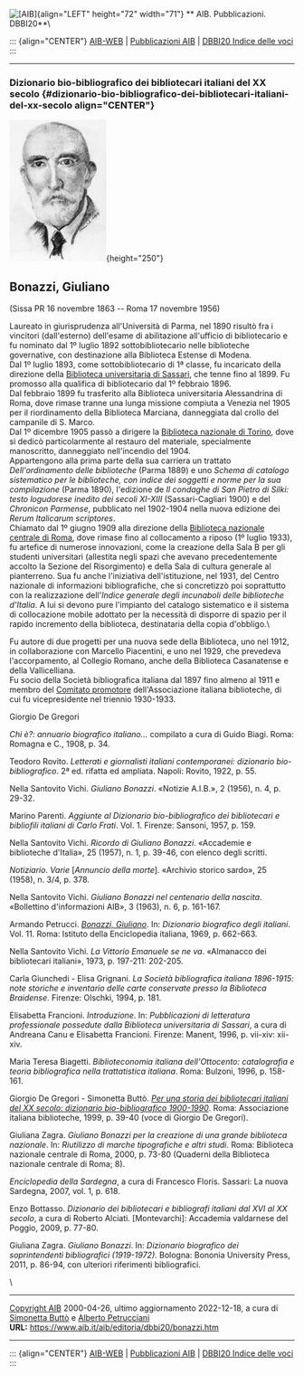 ![\[AIB\]](/aib/wi/aibv72.gif){align="LEFT" height="72" width="71"}
** AIB. Pubblicazioni. DBBI20**\

::: {align="CENTER"}
[AIB-WEB](/) \| [Pubblicazioni AIB](/pubblicazioni/) \| [DBBI20 Indice
delle voci](dbbi20.htm)
:::

------------------------------------------------------------------------

### Dizionario bio-bibliografico dei bibliotecari italiani del XX secolo {#dizionario-bio-bibliografico-dei-bibliotecari-italiani-del-xx-secolo align="CENTER"}

![\[Ritratto\]](bonazzi.jpg){height="250"}

## Bonazzi, Giuliano

(Sissa PR 16 novembre 1863 -- Roma 17 novembre 1956)

Laureato in giurisprudenza all\'Università di Parma, nel 1890 risultò
fra i vincitori (dall\'esterno) dell\'esame di abilitazione all\'ufficio
di bibliotecario e fu nominato dal 1º luglio 1892 sottobibliotecario
nelle biblioteche governative, con destinazione alla Biblioteca Estense
di Modena.\
Dal 1º luglio 1893, come sottobibliotecario di 1ª classe, fu incaricato
della direzione della [Biblioteca universitaria di
Sassari](/aib/stor/teche/ss-uni.htm), che tenne fino al 1899. Fu
promosso alla qualifica di bibliotecario dal 1º febbraio 1896.\
Dal febbraio 1899 fu trasferito alla Biblioteca universitaria
Alessandrina di Roma, dove rimase tranne una lunga missione compiuta a
Venezia nel 1905 per il riordinamento della Biblioteca Marciana,
danneggiata dal crollo del campanile di S. Marco.\
Dal 1º dicembre 1905 passò a dirigere la [Biblioteca nazionale di
Torino](/aib/stor/teche/to-naz.htm), dove si dedicò particolarmente al
restauro del materiale, specialmente manoscritto, danneggiato
nell\'incendio del 1904.\
Appartengono alla prima parte della sua carriera un trattato
*Dell\'ordinamento delle biblioteche* (Parma 1889) e uno *Schema di
catalogo sistematico per le biblioteche, con indice dei soggetti e norme
per la sua compilazione* (Parma 1890), l\'edizione de *Il condaghe di
San Pietro di Silki: testo logudorese inedito dei secoli XI-XIII*
(Sassari-Cagliari 1900) e del *Chronicon Parmense*, pubblicato nel
1902-1904 nella nuova edizione dei *Rerum Italicarum scriptores*.\
Chiamato dal 1º giugno 1909 alla direzione della [Biblioteca nazionale
centrale di Roma](/aib/stor/teche/rm-naz.htm), dove rimase fino al
collocamento a riposo (1º luglio 1933), fu artefice di numerose
innovazioni, come la creazione della Sala B per gli studenti
universitari (allestita negli spazi che avevano precedentemente accolto
la Sezione del Risorgimento) e della Sala di cultura generale al
pianterreno. Sua fu anche l\'iniziativa dell\'istituzione, nel 1931, del
Centro nazionale di informazioni bibliografiche, che si concretizzò poi
soprattutto con la realizzazione dell\'*Indice generale degli incunaboli
delle biblioteche d\'Italia*. A lui si devono pure l\'impianto del
catalogo sistematico e il sistema di collocazione mobile adottato per la
necessità di disporre di spazio per il rapido incremento della
biblioteca, destinataria della copia d\'obbligo.\

Fu autore di due progetti per una nuova sede della Biblioteca, uno nel
1912, in collaborazione con Marcello Piacentini, e uno nel 1929, che
prevedeva l\'accorpamento, al Collegio Romano, anche della Biblioteca
Casanatense e della Vallicelliana.\
Fu socio della Società bibliografica italiana dal 1897 fino almeno al
1911 e membro del [Comitato promotore](/aib/stor/cariche30.htm)
dell\'Associazione italiana biblioteche, di cui fu vicepresidente nel
triennio 1930-1933.

Giorgio De Gregori

*Chi è?: annuario biografico italiano\...* compilato a cura di Guido
Biagi. Roma: Romagna e C., 1908, p. 34.

Teodoro Rovito. *Letterati e giornalisti italiani contemporanei:
dizionario bio-bibliografico*. 2ª ed. rifatta ed ampliata. Napoli:
Rovito, 1922, p. 55.

Nella Santovito Vichi. *Giuliano Bonazzi*. «Notizie A.I.B.», 2 (1956),
n. 4, p. 29-32.

Marino Parenti. *Aggiunte al Dizionario bio-bibliografico dei
bibliotecari e bibliofili italiani di Carlo Frati*. Vol. 1. Firenze:
Sansoni, 1957, p. 159.

Nella Santovito Vichi. *Ricordo di Giuliano Bonazzi*. «Accademie e
biblioteche d\'Italia», 25 (1957), n. 1, p. 39-46, con elenco degli
scritti.

*Notiziario. Varie* \[*Annuncio della morte*\]. «Archivio storico
sardo», 25 (1958), n. 3/4, p. 378.

Nella Santovito Vichi. *Giuliano Bonazzi nel centenario della nascita*.
«Bollettino d\'informazioni AIB», 3 (1963), n. 6, p. 161-167.

Armando Petrucci. *[Bonazzi,
Giuliano](http://www.treccani.it/enciclopedia/giuliano-bonazzi_%28Dizionario-Biografico%29/)*.
In: *Dizionario biografico degli italiani*. Vol. 11. Roma: Istituto
della Enciclopedia italiana, 1969, p. 662-663.

Nella Santovito Vichi. *La Vittorio Emanuele se ne va*. «Almanacco dei
bibliotecari italiani», 1973, p. 197-211: 202-205.

Carla Giunchedi - Elisa Grignani. *La Società bibliografica italiana
1896-1915: note storiche e inventario delle carte conservate presso la
Biblioteca Braidense*. Firenze: Olschki, 1994, p. 181.

Elisabetta Francioni. *Introduzione*. In: *Pubblicazioni di letteratura
professionale possedute dalla Biblioteca universitaria di Sassari*, a
cura di Andreana Canu e Elisabetta Francioni. Firenze: Manent, 1996, p.
vii-xiv: xii-xiv.

Maria Teresa Biagetti. *Biblioteconomia italiana dell\'Ottocento:
catalografia e teoria bibliografica nella trattatistica italiana*. Roma:
Bulzoni, 1996, p. 158-161.

Giorgio De Gregori - Simonetta Buttò. [*Per una storia dei bibliotecari
italiani del XX secolo: dizionario bio-bibliografico
1900-1990*](/aib/editoria/pub065.htm). Roma: Associazione italiana
biblioteche, 1999, p. 39-40 (voce di Giorgio De Gregori).

Giuliana Zagra. *Giuliano Bonazzi per la creazione di una grande
biblioteca nazionale*. In: *Riutilizzo di marche tipografiche e altri
studi*. Roma: Biblioteca nazionale centrale di Roma, 2000, p. 73-80
(Quaderni della Biblioteca nazionale centrale di Roma; 8).

*Enciclopedia della Sardegna*, a cura di Francesco Floris. Sassari: La
nuova Sardegna, 2007, vol. 1, p. 618.

Enzo Bottasso. *Dizionario dei bibliotecari e bibliografi italiani dal
XVI al XX secolo*, a cura di Roberto Alciati. \[Montevarchi\]: Accademia
valdarnese del Poggio, 2009, p. 77-80.

Giuliana Zagra. *Giuliano Bonazzi*. In: *Dizionario biografico dei
soprintendenti bibliografici (1919-1972)*. Bologna: Bononia University
Press, 2011, p. 86-94, con ulteriori riferimenti bibliografici.

\

------------------------------------------------------------------------

[Copyright AIB](/su-questo-sito/dichiarazione-di-copyright-aib-web/)
2000-04-26, ultimo aggiornamento 2022-12-18, a cura di [Simonetta
Buttò](/aib/redazione3.htm) e [Alberto
Petrucciani](/su-questo-sito/redazione-aib-web/)\
**URL:** https://www.aib.it/aib/editoria/dbbi20/bonazzi.htm

------------------------------------------------------------------------

::: {align="CENTER"}
[AIB-WEB](/) \| [Pubblicazioni AIB](/pubblicazioni/) \| [DBBI20 Indice
delle voci](dbbi20.htm)
:::
